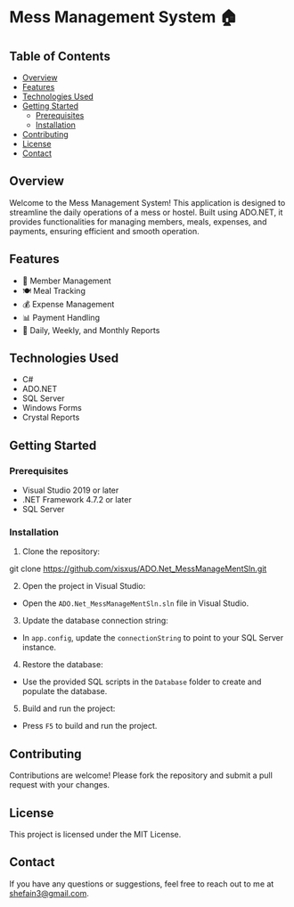 # Mess Management System 🏠

## Table of Contents
- [Overview](#overview)
- [Features](#features)
- [Technologies Used](#technologies-used)
- [Getting Started](#getting-started)
  - [Prerequisites](#prerequisites)
  - [Installation](#installation)
- [Contributing](#contributing)
- [License](#license)
- [Contact](#contact)

## Overview
Welcome to the Mess Management System! This application is designed to streamline the daily operations of a mess or hostel. Built using ADO.NET, it provides functionalities for managing members, meals, expenses, and payments, ensuring efficient and smooth operation.

## Features
- 👥 Member Management
- 🍽️ Meal Tracking
- 💰 Expense Management
- 📊 Payment Handling
- 📅 Daily, Weekly, and Monthly Reports

## Technologies Used
- C#
- ADO.NET
- SQL Server
- Windows Forms
- Crystal Reports

## Getting Started
### Prerequisites
- Visual Studio 2019 or later
- .NET Framework 4.7.2 or later
- SQL Server

### Installation
1. Clone the repository:

git clone https://github.com/xisxus/ADO.Net_MessManageMentSln.git

2. Open the project in Visual Studio:
- Open the `ADO.Net_MessManageMentSln.sln` file in Visual Studio.

3. Update the database connection string:
- In `app.config`, update the `connectionString` to point to your SQL Server instance.

4. Restore the database:
- Use the provided SQL scripts in the `Database` folder to create and populate the database.

5. Build and run the project:
- Press `F5` to build and run the project.

## Contributing
Contributions are welcome! Please fork the repository and submit a pull request with your changes.

## License
This project is licensed under the MIT License.

## Contact
If you have any questions or suggestions, feel free to reach out to me at shefain3@gmail.com.



